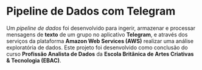 # Pipeline de Dados com Telegram

Um *pipeline de dados* foi desenvolvido para ingerir, armazenar e processar mensagens de **texto** de um grupo no aplicativo **Telegram**, e através dos serviços da plataforma **Amazon Web Services (AWS)** realizar uma análise exploratória de dados. Este projeto foi desenvolvido como conclusão do curso **Profissão Analista de Dados** da **Escola Britânica de Artes Criativas & Tecnologia (EBAC)**.

